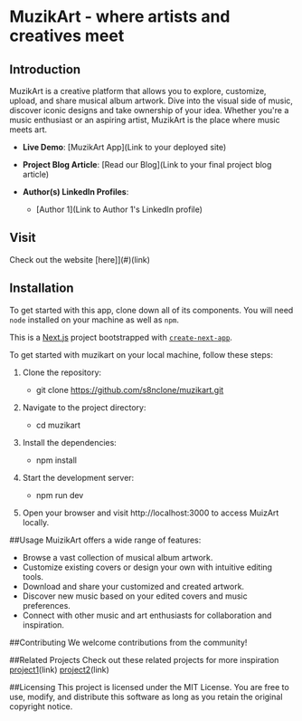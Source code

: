 # MuzikArt - where artists and creatives meet

## Introduction

MuzikArt is a creative platform that allows you to explore, customize, upload, and share musical album artwork. Dive into the visual side of music, discover iconic designs and take ownership of your idea. Whether you're a music enthusiast or an aspiring artist, MuzikArt is the place where music meets art.

- **Live Demo**: [MuzikArt App](Link to your deployed site)

- **Project Blog Article**: [Read our Blog](Link to your final project blog article)

- **Author(s) LinkedIn Profiles**:
  - [Author 1](Link to Author 1's LinkedIn profile)

## Visit
Check out the website [here]](#)(link)

## Installation

To get started with this app, clone down all of its components. You will need `node` installed on your machine as well as `npm`.

This is a [Next.js](https://nextjs.org/) project bootstrapped with [`create-next-app`](https://github.com/vercel/next.js/tree/canary/packages/create-next-app).

To get started with muzikart on your local machine, follow these steps:

1. Clone the repository:
    - git clone https://github.com/s8nclone/muzikart.git 

2. Navigate to the project directory:
    - cd muzikart

3. Install the dependencies:
    - npm install

4. Start the development server:
    - npm run dev

5. Open your browser and visit http://localhost:3000 to access MuizArt locally.

##Usage
MuizikArt offers a wide range of features:

- Browse a vast collection of musical album artwork.
- Customize existing covers or design your own with intuitive editing tools.
- Download and share your customized and created artwork.
- Discover new music based on your edited covers and music preferences.
- Connect with other music and art enthusiasts for collaboration and inspiration.

##Contributing
We welcome contributions from the community!

##Related Projects
Check out these related projects for more inspiration
[project1](#)(link)
[project2](#)(link)

##Licensing
This project is licensed under the MIT License. You are free to use, modify, and distribute this software as long as you retain the original copyright notice.
